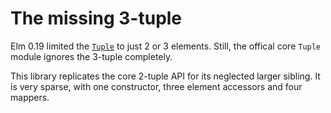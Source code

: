 # The missing 3-tuple

Elm 0.19 limited the [`Tuple`](https://package.elm-lang.org/packages/elm/core/latest/Tuple) to just 2 or 3 elements. Still, the offical core `Tuple` module
ignores the 3-tuple completely.

This library replicates the core 2-tuple API for its neglected larger sibling.
It is very sparse, with one constructor, three element accessors and four mappers.